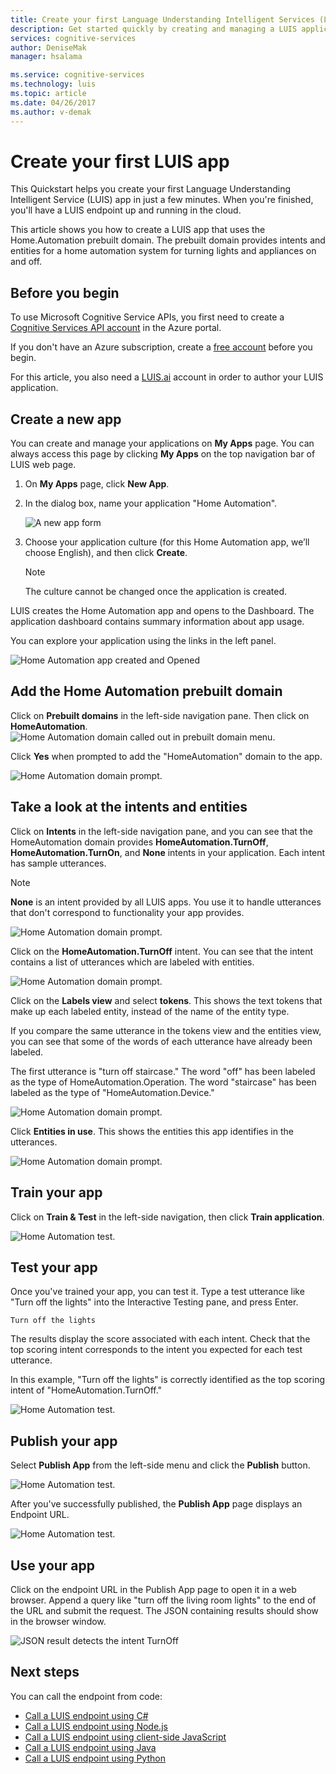 ```yaml
---
title: Create your first Language Understanding Intelligent Services (LUIS) app in 10 minutes in Azure | Microsoft Docs 
description: Get started quickly by creating and managing a LUIS application on the Language Understanding Intelligent Services (LUIS) webpage. 
services: cognitive-services
author: DeniseMak
manager: hsalama

ms.service: cognitive-services
ms.technology: luis
ms.topic: article
ms.date: 04/26/2017
ms.author: v-demak
---
```


# Create your first LUIS app

This Quickstart helps you create your first Language Understanding Intelligent Service (LUIS) app in just a few minutes. When you're finished, you'll have a LUIS endpoint up and running in the cloud.

This article shows you how to create a LUIS app that uses the Home.Automation prebuilt domain. The prebuilt domain provides intents and entities for a home automation system for turning lights and appliances on and off.

## Before you begin
To use Microsoft Cognitive Service APIs, you first need to create a [Cognitive Services API account](https://docs.microsoft.com/azure/cognitive-services/cognitive-services-apis-create-account) in the Azure portal.

If you don't have an Azure subscription, create a [free account](https://azure.microsoft.com/free/?WT.mc_id=A261C142F) before you begin.

For this article, you also need a [LUIS.ai][luis.ai] account in order to author your LUIS application.

## Create a new app
You can create and manage your applications on **My Apps** page. You can always access this page by clicking **My Apps** on the top navigation bar of LUIS web page. 

1. On **My Apps** page, click **New App**.
2. In the dialog box, name your application "Home Automation".

    ![A new app form](./media/luis-quickstart-new-app/new-app-dialog.PNG)
3. Choose your application culture (for this Home Automation app, we’ll choose English), and then click **Create**. 

    >[!NOTE]
    >The culture cannot be changed once the application is created. 

LUIS creates the Home Automation app and opens to the Dashboard. The application dashboard contains summary information about app usage. 

You can explore your application using the links in the left panel.

![Home Automation app created and Opened](./media/luis-quickstart-new-app/app-created-opened.PNG)

## Add the Home Automation prebuilt domain

Click on **Prebuilt domains** in the left-side navigation pane. Then click on **HomeAutomation**.
![Home Automation domain called out in prebuilt domain menu](./media/luis-quickstart-new-app/prebuilt-domain-find.PNG).

Click **Yes** when prompted to add the "HomeAutomation" domain to the app.

![Home Automation domain prompt](./media/luis-quickstart-new-app/add-prebuilt-domain-dialog.PNG).

## Take a look at the intents and entities

Click on **Intents** in the left-side navigation pane, and you can see that the HomeAutomation domain provides **HomeAutomation.TurnOff**, **HomeAutomation.TurnOn**, and **None** intents in your application. Each intent has sample utterances.

> [!NOTE]
> **None** is an intent provided by all LUIS apps. You use it to handle utterances that don't correspond to functionality your app provides. 

![Home Automation domain prompt](./media/luis-quickstart-new-app/intents.PNG).

Click on the **HomeAutomation.TurnOff** intent. You can see that the intent contains a list of utterances which are labeled with entities.

![Home Automation domain prompt](./media/luis-quickstart-new-app/utterances.PNG).

Click on the **Labels view** and select **tokens**. This shows the text tokens that make up each labeled entity, instead of the name of the entity type.

If you compare the same utterance in the tokens view and the entities view, you can see that some of the words of each utterance have already been labeled. 

The first utterance is "turn off staircase." The word "off" has been labeled as the type of HomeAutomation.Operation. The word "staircase" has been labeled as the type of "HomeAutomation.Device."

![Home Automation domain prompt](./media/luis-quickstart-new-app/utterances-tokens.PNG).

Click **Entities in use**. This shows the entities this app identifies in the utterances.

![Home Automation domain prompt](./media/luis-quickstart-new-app/entities-in-use.PNG).

## Train your app

Click on **Train & Test** in the left-side navigation, then click **Train application**.

![Home Automation test](./media/luis-quickstart-new-app/test-callout.PNG).

## Test your app
Once you've trained your app, you can test it. Type a test utterance like "Turn off the lights" into the Interactive Testing pane, and press Enter. 

```
Turn off the lights
```

The results display the score associated with each intent. Check that the top scoring intent corresponds to the intent you expected for each test utterance.

In this example, "Turn off the lights" is correctly identified as the top scoring intent of "HomeAutomation.TurnOff."

![Home Automation test](./media/luis-quickstart-new-app/test-prebuilt-domain-home.PNG).

## Publish your app
Select **Publish App** from the left-side menu and click the **Publish** button. 

![Home Automation test](./media/luis-quickstart-new-app/publish-before.PNG).

After you've successfully published, the **Publish App** page displays an Endpoint URL.

![Home Automation test](./media/luis-quickstart-new-app/publish.PNG).

## Use your app
Click on the endpoint URL in the Publish App page to open it in a web browser. Append a query like "turn off the living room lights" to the end of the URL and submit the request. The JSON containing results should show in the browser window.

![JSON result detects the intent TurnOff](./media/luis-get-started-node-get-intent/turn-off-living-room.png)

## Next steps

You can call the endpoint from code:
* [Call a LUIS endpoint using C#](luis-get-started-cs-get-intent.md)
* [Call a LUIS endpoint using Node.js](luis-get-started-node-get-intent.md)
* [Call a LUIS endpoint using client-side JavaScript](luis-get-started-js-get-intent.md)
* [Call a LUIS endpoint using Java](luis-get-started-java-get-intent.md)
* [Call a LUIS endpoint using Python](luis-get-started-python-get-intent.md)


[luis.ai]:https://www.luis.ai